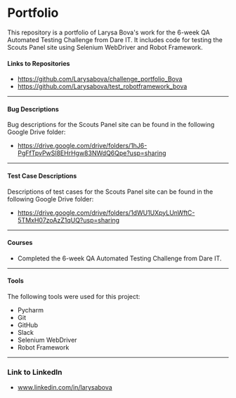 #  Portfolio

This repository is a portfolio of Larysa Bova's work for the 6-week QA Automated Testing Challenge from Dare IT. It includes code for testing the Scouts Panel site using Selenium WebDriver and Robot Framework.

#### Links to Repositories

- https://github.com/Larysabova/challenge_portfolio_Bova
- https://github.com/Larysabova/test_robotframework_bova
___

#### Bug Descriptions

Bug descriptions for the Scouts Panel site can be found in the following Google Drive folder:

- https://drive.google.com/drive/folders/1hJ6-PgFfTpvPwSl8EHrHgw83NWdQ6Qpe?usp=sharing
___
#### Test Case Descriptions

Descriptions of test cases for the Scouts Panel site can be found in the following Google Drive folder:
- https://drive.google.com/drive/folders/1dWU1UXpyLUnWftC-5TMxH07zoAzZ1qUQ?usp=sharing
___
#### Courses
- Completed the 6-week QA Automated Testing Challenge from Dare IT.
___
#### Tools
The following tools were used for this project:
- Pycharm
- Git
- GitHub
- Slack
- Selenium WebDriver
- Robot Framework
___

### Link to LinkedIn

- www.linkedin.com/in/larysabova

